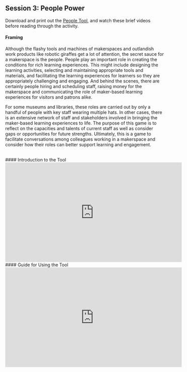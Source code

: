## Session 3: People Power 

Download and print out the [People Tool](https://github.com/p2pu/makingandlearning/raw/gh-pages/modules/tools/People-Tool.pdf), and watch these brief videos before reading through the activity. 

#### Framing 

Although the flashy tools and machines of makerspaces and outlandish work products like robotic giraffes get a lot of attention, the secret sauce for a makerspace is the people. People play an important role in creating the conditions for rich learning experiences. This might include designing the learning activities, selecting and maintaining appropriate tools and materials, and facilitating the learning experiences for learners so they are appropriately challenging and engaging. And behind the scenes, there are certainly people hiring and scheduling staff, raising money for the makerspace and communicating the role of maker-based learning experiences for visitors and patrons alike. 

For some museums and libraries, these roles are carried out by only a handful of people with key staff wearing multiple hats. In other cases, there is an extensive network of staff and stakeholders involved in bringing the maker-based learning experiences to life. The purpose of this game is to reflect on the capacities and talents of current staff as well as consider gaps or opportunities for future strengths. Ultimately, this is a game to facilitate conversations among colleagues working in a makerspace and consider how their roles can better support learning and engagement. 

<br/>
#### Introduction to the Tool
<iframe width="560" height="315" src="https://www.youtube.com/embed/Nw89I1ooro0" frameborder="0" allowfullscreen></iframe>

<br/>
#### Guide for Using the Tool
<iframe width="560" height="315" src="https://www.youtube.com/embed/NsQRGsuC8i0" frameborder="0" allowfullscreen></iframe>


